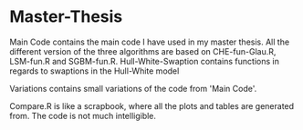 # Master-Thesis
Main Code contains the main code I have used in my master thesis. All the different version of the three algorithms are based on CHE-fun-Glau.R, LSM-fun.R and SGBM-fun.R. 
Hull-White-Swaption contains functions in regards to swaptions in the Hull-White model

Variations contains small variations of the code from 'Main Code'.

Compare.R is like a scrapbook, where all the plots and tables are generated from. The code is not much intelligible. 
